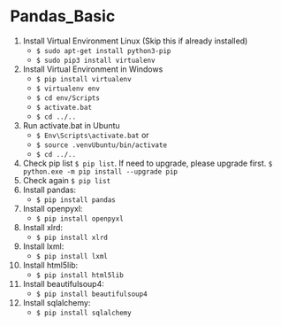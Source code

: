 # Pandas_Basic

1. Install Virtual Environment Linux (Skip this if already installed)
    - `$ sudo apt-get install python3-pip`
    - `$ sudo pip3 install virtualenv`
2. Install Virtual Environment in Windows
    - `$ pip install virtualenv`
    - `$ virtualenv env`
    - `$ cd env/Scripts`
    - `$ activate.bat`
    - `$ cd ../..`
3. Run activate.bat in Ubuntu
    - `$ Env\Scripts\activate.bat`
    or 
    - `$ source .venvUbuntu/bin/activate`
    - `$ cd ../..`
4. Check pip list `$ pip list`. If need to upgrade, please upgrade first. `$ python.exe -m pip install --upgrade pip`
5. Check again `$ pip list`
6. Install pandas:
    - `$ pip install pandas`
7. Install openpyxl:
    - `$ pip install openpyxl`
8. Install xlrd:
    - `$ pip install xlrd`
9. Install lxml:
    - `$ pip install lxml`
10. Install html5lib:
    - `$ pip install html5lib`
11. Install beautifulsoup4:
    - `$ pip install beautifulsoup4`
12. Install sqlalchemy:
    - `$ pip install sqlalchemy`